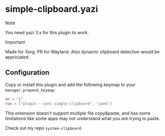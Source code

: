 # simple-clipboard.yazi

> [!NOTE]
> You need yazi 3.x for this plugin to work.

> [!Important]
> Made for Xorg. PR for Wayland. Also dynamic clipboard detection would be appriciated.

## Configuration

Copy or install this plugin and add the following keymap to your `manager.prepend_keymap`:

```toml
on = "y"
run = ["plugin --sync simple-clipboard", "yank"]
```

This extension doesn't support multiple 
file copy&paste, and has some limitations
like some apps may not understand what
you are trying to paste.

Check out my repo `system-clipboard`.
